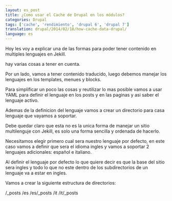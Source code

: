```yaml
---
layout: es_post
title: ¿Como usar el Cache de Drupal en los módulos?
categories: Drupal
tags: ['cache', 'rendimiento', 'drupal 6', 'drupal 7']
translation: drupal/2014/02/18/how-cache-data-drupal/
language: es
---
```

Hoy les voy a explicar una de las formas para poder tener contenido en
multiples lenguajes en Jekill.

hay varias cosas a tener en cuenta.

Por un lado, vamos a tener contenido traducido, luego debemos manejar
los lenguajes en los templates, menues y blocks.

Para simplificar un poco las cosas y reutilizar lo mas posible vamos a
usar YAML para definir el lenguaje en los posts y en las paginas y asi
saber el lenguaje activo.

Ademas de la definicion del lenguaje vamos a crear un directorio para
casa lenguaje que vayamos a soportar.

Debe quedar claro que esta no es la unica forma de manejar un sitio
multilenguje con Jekill, es solo una forma sencilla y ordenada de
hacerlo.

Necesitamos elegir primero cual sera nuestro lenguaje por defecto, en
este caso vamos a definir que sera el idioma ingles y vamos a soportar 2
lenguajes adicionales: español e italiano.

Al definir el lenguaje por defecto lo que quiere decir es que la base
del sitio sera ingles y todo lo que no este dentro de los subdirectorios
de un lenguaje va a estar en ingles.

Vamos a crear la siguiente estructura de directorios:

/_posts
/es
/es/_posts
/it
/it/_posts
